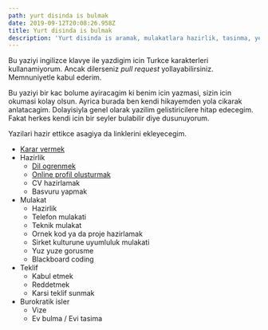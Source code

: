 ```yaml
---
path: yurt disinda is bulmak
date: 2019-09-12T20:08:26.958Z
title: Yurt disinda is bulmak
description: 'Yurt disinda is aramak, mulakatlara hazirlik, tasinma, yerlesme...'
---
```

Bu yaziyi ingilizce klavye ile yazdigim icin Turkce karakterleri kullanamiyorum. Ancak dilerseniz _pull request_ yollayabilirsiniz. Memnuniyetle kabul ederim. 

Bu yaziyi bir kac bolume ayiracagim ki benim icin yazmasi,  sizin icin okumasi kolay olsun. Ayrica burada ben kendi hikayemden yola cikarak anlatacagim. Dolayisiyla genel olarak yazilim gelistiricilere hitap edecegim. Fakat herkes kendi icin bir seyler bulabilir diye dusunuyorum.

Yazilari hazir ettikce asagiya da linklerini ekleyecegim. 

- [Karar vermek](.././yurt-disinda-calismaya-karar-vermek/)
- Hazirlik
  - [Dil ogrenmek](.././yurt-disinda-is-bulmak-icin-dil-ogrenmek/)
  - [Online profil olusturmak](.././yurtdisinda-is-bulmak-icin-online-profil-olusturmak)
  - CV hazirlamak
  - Basvuru yapmak
- Mulakat 
  - Hazirlik
  - Telefon mulakati
  - Teknik mulakat
  - Ornek kod ya da proje hazirlamak
  - Sirket kulturune uyumluluk mulakati
  - Yuz yuze gorusme
  - Blackboard coding
- Teklif
  - Kabul etmek
  - Reddetmek
  - Karsi teklif sunmak
- Burokratik isler
  - Vize
  - Ev bulma / Evi tasima
